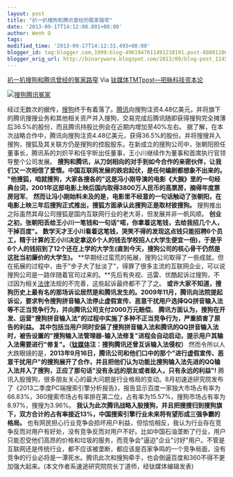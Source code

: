 ```yaml
---
layout: post
title: "扒一扒搜狗和腾讯曾经的冤家路窄"
date: '2013-09-17T14:12:00.001+08:00'
author: Wenh Q
tags:
modified_time: '2013-09-17T14:12:31.493+08:00'
blogger_id: tag:blogger.com,1999:blog-4961947611491238191.post-8888110641147549301
blogger_orig_url: http://binaryware.blogspot.com/2013/09/blog-post_1145.html
---
```

[
扒一扒搜狗和腾讯曾经的冤家路窄](http://www.tmtpost.com/64109.html)
Via [钛媒体TMTpost—把脉科技资本论](http://www.tmtpost.com/)

[![搜狗腾讯冤家](http://www.tmtpost.com/wp-content/uploads/2013/09/137939594255.jpg "搜狗腾讯")](http://www.tmtpost.com/wp-content/uploads/2013/09/137939594255.jpg)

经过无数次的据传，[搜狗](http://www.tmtpost.com/tag/sogou "查看 搜狗 中的全部文章")终于有着落了。[腾讯](http://www.tmtpost.com/tag/%E8%85%BE%E8%AE%AF "查看 腾讯 中的全部文章")向搜狗注资4.48亿美元，并将旗下的腾讯搜搜业务和其他相关资产并入搜狗，交易完成后腾讯随即获得搜狗完全摊薄后36.5%的股份，而且腾讯持股比例会在近期内增加至40%左右。
据了解，在本次战略合作中，腾讯向搜狗注资4.48亿美元，获得36.5%的股份。并将搜搜并入搜狗，搜狐及其关联方仍是搜狗的控股股东。在新成立的搜狗公司中，张朝阳担任董事长，腾讯系的刘炽平和任宇昕出任董事，王小川继续作为董事和首席执行官领导整个公司发展。
**搜狗和腾讯，从刀剑相向的对手到如今合作的亲密伙伴，让我们又一次相信了爱情。中国互联网发展的跌宕起伏，是任何编剧都想象不出来的。**
**"他搜狐，咱就搜狗，大家各搜各的"这是冯小刚导演的电影《大腕》里的一句经典台词，2001年这部电影上映后国内取得3800万人民币的高票房，摘得年度票房冠军**。
**然而让冯小刚始料未及的是，电影里不经意的一句话触动了张朝阳，在电影上映三年后搜狗正式推出，搜狐方面承认此搜狗正是取材彼搜狗。**
搜狗推出之际虽然其母公司搜狐是国内互联网行业的老大哥，但发展并非一帆风顺。
**创业之初，张朝阳丢给王小川一笔钱和一句话"喏，你拿着这笔钱，去给我招几个人，干掉百度"。**
**数学天才王小川看着这笔钱，哭笑不得的发现这点钱只能招聘6个员工，精于计算的王小川决定拿这6个人的钱去学校招人(大学生便宜一倍)，于是乎6个人的钱招到了12个还在上学的大学生(直到今天，搜狗公司的核心骨干仍然是这批当初廉价的大学生)。**
**早期经过蛮荒的拓展，搜狗公司取得了一些成就。但在拓展的过程中，由于"步子大了扯淡了"，得罪了很多主流的互联网企业，可以说搜狗公司是一路伴随着官司过来的。**先后有央视、迅雷、优酷起诉过搜狗，不过因为相关[法律](http://www.tmtpost.com/tag/%E6%B3%95%E5%BE%8B "查看 法律 中的全部文章")法规的不完善，这些起诉最终都不了了之。
**或许大家不知道，搜狗历史上最有名的那场诉讼居然是和腾讯发生的。2009年11月，腾讯向法院提起诉讼，要求判令搜狗拼音输入法停止虚假宣传、恶意干扰用户选择QQ拼音输入法等不正当竞争行为，并向腾讯公司支付2000万元赔偿**。
**腾讯方面认为，搜狗在开发、运营"搜狗拼音输入法"的过程中实施了多种不正当竞争行为，严重损害了原告的利益。**
**其中包括当用户同时安装了搜狗拼音输入法和腾讯的QQ拼音输入法时，被告设置的"搜狗输入法管理器-输入法修复"进程会自动启动，提示用户其输入法需要进行"修复"。（[钛媒体](http://www.tmtpost.com/ "钛媒体")注：搜狗腾讯还曾互诉输入法侵权）**
然而令所以人大跌眼镜的是，**2013年9月16日，腾讯公司和他们口中的那个"进行虚假宣传、恶意干扰用户"的搜狗展开了合作，并且把他们认为功能比搜狗输入法先进的QQ输入法并入了搜狗，正应了那句话"没有永远的朋友或者敌人，只有永远的利益"!**
腾讯入股搜狗，很多朋友关心的最大问题是行业格局的变动。8月初速途研究院发布了《2013二季度PC端搜索引擎分析报告》，报告显示百度一家独大市场占有率为66.83%，360搜索市场占有率排在第二位，占有率为15.57%，搜狗市场占有率为8.97%，搜搜为3.96%。
**我认为此次腾讯战略入股搜狗，并且把搜搜归到搜狗旗下，双方合计的占有率接近13%，中国搜索引擎行业未来将有望形成三强争霸的格局。**
也有网民担心行业竞争会损坏用户利益，但恰恰相反，我认为行业存在竞争反而对用户有好处，没有竞争反而对用户不好。比如中国石油垄断了行业，用户只能忍受他们高昂的价格和垃圾的服务，而竞争会"逼迫"企业"讨好"用户。不管是互联网还是传统行业，都不应该被垄断，都应该是百家争鸣的一个竞争局面，没有竞争的行业必将是一潭死水。腾讯此次和搜狗牵手，也会倒逼百度和360不得不更加强大起来。(本文作者系速途研究院院长丁道师，经钛媒体编辑发表)
